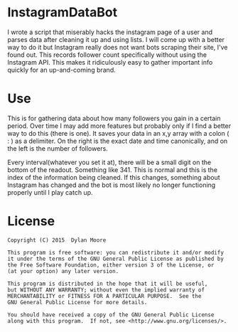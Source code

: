 # InstagramDataBot
I wrote a script that miserably hacks the instagram page of a user and parses data after cleaning it up and using lists. I will come up with a better way to do it but Instagram really does not want bots scraping their site, I've found out. This records follower count specifically without using the Instagram API. This makes it ridiculously easy to gather important info quickly for an up-and-coming brand. 

# Use
This is for gathering data about how many followers you gain in a certain period. Over time I may add more features but probably only if I find a better way to do this (there is one).
It saves your data in an x,y array with a colon ( : ) as a delimiter. On the right is the exact date and time canonically, and on the left is the number of followers.

Every interval(whatever you set it at), there will be a small digit on the bottom of the readout. Something like 341. This is normal and this is the index of the information being cleaned.
If this changes, something about Instagram has changed and the bot is most likely no longer functioning properly until I play catch up.

# License 

    Copyright (C) 2015  Dylan Moore

    This program is free software: you can redistribute it and/or modify
    it under the terms of the GNU General Public License as published by
    the Free Software Foundation, either version 3 of the License, or
    (at your option) any later version.

    This program is distributed in the hope that it will be useful,
    but WITHOUT ANY WARRANTY; without even the implied warranty of
    MERCHANTABILITY or FITNESS FOR A PARTICULAR PURPOSE.  See the
    GNU General Public License for more details.

    You should have received a copy of the GNU General Public License
    along with this program.  If not, see <http://www.gnu.org/licenses/>.

